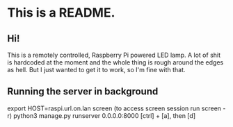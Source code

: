 # This is a README.
## Hi!

This is a remotely controlled, Raspberry Pi powered LED lamp.
A lot of shit is hardcoded at the moment and the whole thing is rough around the
edges as hell.
But I just wanted to get it to work, so I'm fine with that.

## Running the server in background
export HOST=raspi.url.on.lan
screen (to access screen session run screen -r)
python3 manage.py runserver 0.0.0.0:8000
[ctrl] + [a], then [d]
